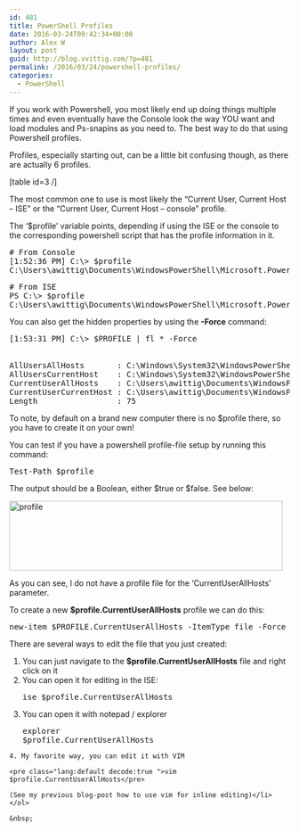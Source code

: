 ```yaml
---
id: 481
title: PowerShell Profiles
date: 2016-03-24T09:42:34+00:00
author: Alex W
layout: post
guid: http://blog.vvittig.com/?p=481
permalink: /2016/03/24/powershell-profiles/
categories:
  - PowerShell
---
```

If you work with Powershell, you most likely end up doing things multiple times and even eventually have the Console look the way YOU want and load modules and Ps-snapins as you need to. The best way to do that using Powershell profiles.

Profiles, especially starting out, can be a little bit confusing though, as there are actually 6 profiles.

[table id=3 /]

The most common one to use is most likely the &#8220;Current User, Current Host – ISE&#8221; or the &#8220;Current User, Current Host – console&#8221; profile.

The &#8216;$profile&#8217; variable points, depending if using the ISE or the console to the corresponding powershell script that has the profile information in it.

<pre class="lang:ps decode:true"># From Console
[1:52:36 PM] C:\&gt; $profile
C:\Users\awittig\Documents\WindowsPowerShell\Microsoft.PowerShell_profile.ps1</pre>

<pre class="lang:default decode:true "># From ISE
PS C:\&gt; $profile
C:\Users\awittig\Documents\WindowsPowerShell\Microsoft.PowerShellISE_profile.ps1</pre>

You can also get the hidden properties by using the **-Force** command:

<pre class="lang:ps decode:true ">[1:53:31 PM] C:\&gt; $PROFILE | fl * -Force


AllUsersAllHosts       : C:\Windows\System32\WindowsPowerShell\v1.0\profile.ps1
AllUsersCurrentHost    : C:\Windows\System32\WindowsPowerShell\v1.0\Microsoft.PowerShell_profile.ps1
CurrentUserAllHosts    : C:\Users\awittig\Documents\WindowsPowerShell\profile.ps1
CurrentUserCurrentHost : C:\Users\awittig\Documents\WindowsPowerShell\Microsoft.PowerShell_profile.ps1
Length                 : 75</pre>

To note, by default on a brand new computer there is no $profile there, so you have to create it on your own!

You can test if you have a powershell profile-file setup by running this command:

<pre class="lang:ps decode:true ">Test-Path $profile</pre>

The output should be a Boolean, either $true or $false. See below:

<a href="http://blog.vvittig.com/wp-content/uploads/2016/03/profile.png" rel="attachment wp-att-487"><img class="aligncenter size-full wp-image-487" src="http://blog.vvittig.com/wp-content/uploads/2016/03/profile.png" alt="profile" width="491" height="125" srcset="https://blog.vvittig.com/wp-content/uploads/2016/03/profile.png 491w, https://blog.vvittig.com/wp-content/uploads/2016/03/profile-300x76.png 300w" sizes="(max-width: 491px) 100vw, 491px" /></a>

As you can see, I do not have a profile file for the &#8216;CurrentUserAllHosts&#8217; parameter.

To create a new **$profile.CurrentUserAllHosts** profile we can do this:

<pre class="lang:ps decode:true ">new-item $PROFILE.CurrentUserAllHosts -ItemType file -Force</pre>

There are several ways to edit the file that you just created:

  1. You can just navigate to the **$profile.CurrentUserAllHosts** file and right click on it
  2. You can open it for editing in the ISE: <pre class="lang:ps decode:true">ise $profile.CurrentUserAllHosts
</pre>

  3. You can open it with notepad / explorer <pre class="lang:ps decode:true ">explorer $profile.CurrentUserAllHosts</pre>
    
    4. My favorite way, you can edit it with VIM
    
    <pre class="lang:default decode:true ">vim $profile.CurrentUserAllHosts</pre>
    
    (See my previous blog-post how to use vim for inline editing)</li> </ol> 
    
    &nbsp;